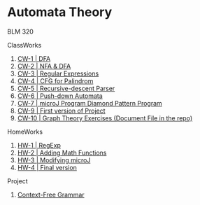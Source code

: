 # Automata Theory

BLM 320

ClassWorks
1. [CW-1  | DFA](https://hamzacakmak.github.io/AutoExercises/CW1/CW1.html)
2. [CW-2  | NFA & DFA](https://hamzacakmak.github.io/AutoExercises/CW2/CW2.html)
3. [CW-3  | Regular Expressions](https://hamzacakmak.github.io/AutoExercises/CW3/RegExp.html)
4. [CW-4  | CFG for Palindrom](https://hamzacakmak.github.io/AutoExercises/CW4/CW4.html)
5. [CW-5  | Recursive-descent Parser](https://hamzacakmak.github.io/AutoExercises/CW5/Expression.html)
5. [CW-6  | Push-down Automata](https://hamzacakmak.github.io/AutoExercises/CW6/CW6.html)
7. [CW-7  | microJ Program Diamond Pattern Program](https://hamzacakmak.github.io/AutoExercises/CW7/microJ3.html)
8. [CW-9  | First version of Project](https://hamzacakmak.github.io/AutoExercises/CW9/CFG.html)
9. [CW-10 | Graph Theory Exercises (Document File in the repo)](https://hamzacakmak.github.io/AutoExercises/CW10/CW10.png)

HomeWorks
1. [HW-1 | RegExp](https://hamzacakmak.github.io/AutoExercises/HW1/HW1.html)
2. [HW-2 | Adding Math Functions](https://hamzacakmak.github.io/AutoExercises/HW2/Expression.html)
3. [HW-3 | Modifying microJ](https://hamzacakmak.github.io/AutoExercises/HW3/microJ1.html)
4. [HW-4 | Final version](https://hamzacakmak.github.io/AutoExercises/HW4/CFG.html)

Project

1. [Context-Free Grammar](https://hamzacakmak.github.io/AutoExercises/Project/CFG.html)

